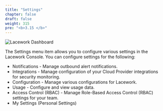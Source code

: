 ```yaml
---
title: "Settings"
chapter: false
draft: false
weight: 315
pre: "<b>3.15 </b>"
---
```


![Lacework Dashboard](/images/lacework-settings.png)

The Settings menu item allows you to configure various settings in the Lacework Console. You can configure settings for the following:

* Notifications - Manage outbound alert notifications.
* Integrations - Manage configuration of your Cloud Provider integrations for security monitoring.
* Configuration - Manage various configurations for Lacework.
* Usage - Configure and view usage data.
* Access Control (RBAC) - Manage Role-Based Access Control (RBAC) settings for your team.
* My Settings (Personal Settings)
